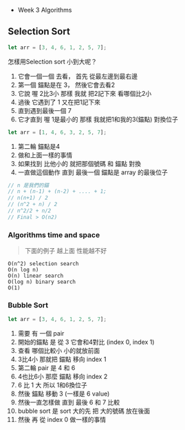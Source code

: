 * Week 3 Algorithms

## Selection Sort

``` javascript
let arr = [3, 4, 6, 1, 2, 5, 7];
```

怎樣用Selection sort 小到大呢？
1. 它會一個一個 去看， 首先 從最左邊到最右邊
2. 第一個 錨點是在 3， 然後它會去看2
3. 它說 喔 2比3小 那樣 我就 把2記下來 看哪個比2小
4. 過後 它遇到了 1 又在把1記下來
5. 直到遇到最後一個 7 
6. 它才直到 喔 1是最小的 那樣 我就把1和我的3(錨點) 對換位子

``` javascript
let arr = [1, 4, 6, 3, 2, 5, 7];
```

1. 第二輪 錨點是4 
2. 做和上面一樣的事情
3. 如果找到 比他小的 就把那個號碼 和 錨點 對換
4. 一直做這個動作 直到 最後一個 錨點是 array 的最後位子


```javascript
// n 是我們的錨
// n + (n-1) + (n-2) + .... + 1;
// n(n+1) / 2
// (n^2 + n) / 2
// n^2/2 + n/2
// Final > O(n2)
```

### Algorithms time and space

> 下面的例子 越上面 性能越不好

```
O(n^2) selection search
O(n log n)
O(n) linear search
O(log n) binary search
O(1)
```

### Bubble Sort

```jsx
let arr = [3, 4, 6, 1, 2, 5, 7];
```

1. 需要 有 一個 pair 
2. 開始的錨點 是 從 3 它會和4對比 (index 0, index 1)
3. 查看 哪個比較小 小的就放前面
4. 3比4小 那就把 錨點 移向 index 1
5. 第二輪 pair 是 4 和 6
6. 4也比6小 那麼 錨點 移向 index 2
7. 6 比 1 大 所以 1和6換位子
8. 然後 錨點 移動 3 (一樣是 6 value)
9. 然後一直怎樣做 直到 最後 6 和 7 比較
10. bubble sort 是 sort 大的先 把 大的號碼 放在後面 
11. 然後 再 從 index 0 做一樣的事情

